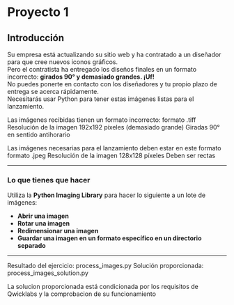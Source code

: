 # Proyecto 1

## Introducción

Su empresa está actualizando su sitio web y ha contratado a un diseñador para que cree nuevos iconos gráficos.  
Pero el contratista ha entregado los diseños finales en un formato incorrecto: **girados 90° y demasiado grandes. ¡Uf!**  
No puedes ponerte en contacto con los diseñadores y tu propio plazo de entrega se acerca rápidamente.  
Necesitarás usar Python para tener estas imágenes listas para el lanzamiento.

Las imágenes recibidas tienen un formato incorrecto:
formato .tiff
Resolución de la imagen 192x192 píxeles (demasiado grande)
Giradas 90° en sentido antihorario

Las imágenes necesarias para el lanzamiento deben estar en este formato
formato .jpeg
Resolución de la imagen 128x128 píxeles
Deben ser rectas

---

### Lo que tienes que hacer

Utiliza la **Python Imaging Library** para hacer lo siguiente a un lote de imágenes:

- **Abrir una imagen**
- **Rotar una imagen**
- **Redimensionar una imagen**
- **Guardar una imagen en un formato específico en un directorio separado**

---

Resultado del ejercicio: process_images.py
Solución proporcionada: process_images_solution.py

La solucion proporcionada está condicionada por los requisitos de Qwicklabs y la comprobacion de su funcionamiento
